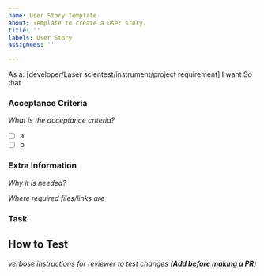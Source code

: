 ```yaml
---
name: User Story Template
about: Template to create a user story.
title: ''
labels: User Story
assignees: ''

---
```


As a: [developer/Laser scientest/instrument/project requirement]
I want
So that
### Acceptance Criteria
_What is the acceptance criteria?_
- [ ] a
- [ ] b

### Extra Information
_Why it is needed?_

_Where required files/links are_


### Task


## How to Test
_verbose instructions for reviewer to test changes
(**Add before making a PR**)_

